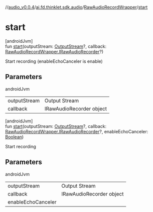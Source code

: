 //[audio_v0.0.4](../../../index.md)/[ai.fd.thinklet.sdk.audio](../index.md)/[RawAudioRecordWrapper](index.md)/[start](start.md)

# start

[androidJvm]\
fun [start](start.md)(outputStream: [OutputStream](https://developer.android.com/reference/kotlin/java/io/OutputStream.html)?, callback: [RawAudioRecordWrapper.IRawAudioRecorder](-i-raw-audio-recorder/index.md)?)

Start recording (enableEchoCanceler is enable)

## Parameters

androidJvm

| | |
|---|---|
| outputStream | Output Stream |
| callback | IRawAudioRecorder object |

[androidJvm]\
fun [start](start.md)(outputStream: [OutputStream](https://developer.android.com/reference/kotlin/java/io/OutputStream.html)?, callback: [RawAudioRecordWrapper.IRawAudioRecorder](-i-raw-audio-recorder/index.md)?, enableEchoCanceler: [Boolean](https://kotlinlang.org/api/latest/jvm/stdlib/kotlin/-boolean/index.html))

Start recording

## Parameters

androidJvm

| | |
|---|---|
| outputStream | Output Stream |
| callback | IRawAudioRecorder object |
| enableEchoCanceler |  |
